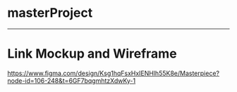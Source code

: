# masterProject

---
# Link Mockup and Wireframe
https://www.figma.com/design/Ksg1hqFsxHxIENHlh55K8e/Masterpiece?node-id=106-248&t=6GF7bqgmhtzXdwKy-1

